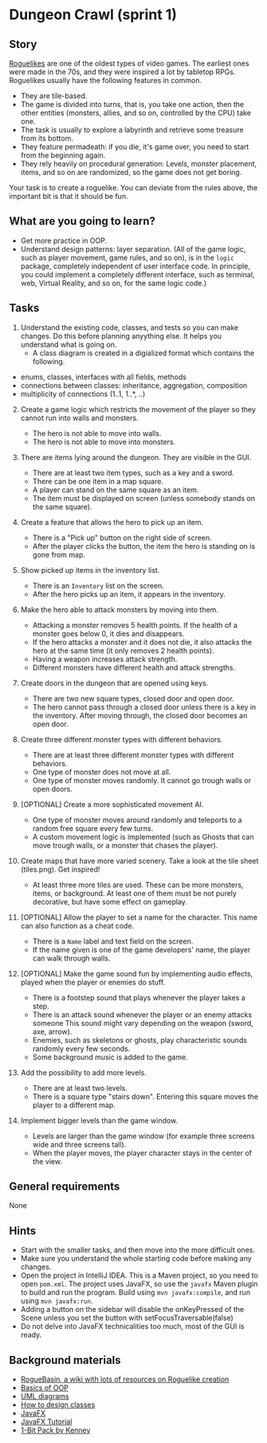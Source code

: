 # Dungeon Crawl (sprint 1)

## Story

[Roguelikes](https://en.wikipedia.org/wiki/Roguelike) are one of the oldest
types of video games. The earliest ones were made in the 70s, and they were inspired
a lot by tabletop RPGs. Roguelikes usually have the following features in common.

- They are tile-based.
- The game is divided into turns, that is, you take one action, then the other
  entities (monsters, allies, and so on, controlled by the CPU) take one.
- The task is usually to explore a labyrinth and retrieve some treasure from its
  bottom.
- They feature permadeath: if you die, it's game over, you need to start from the
  beginning again.
- They rely heavily on procedural generation: Levels, monster placement, items, and so on
  are randomized, so the game does not get boring.

Your task is to create a roguelike. You can deviate from the rules above,
the important bit is that it should be fun.

## What are you going to learn?

- Get more practice in OOP.
- Understand design patterns: layer separation. (All of the game logic, such as player
  movement, game rules, and so on), is in the `logic` package, completely
  independent of user interface code. In principle, you could implement a
  completely different interface, such as terminal, web, Virtual Reality, and so on, for
  the same logic code.)

## Tasks

1. Understand the existing code, classes, and tests so you can make changes. Do this before planning anyything else. It helps you understand what is going on.
    - A class diagram is created in a digialized format which contains the following.
- enums, classes, interfaces with all fields, methods
- connections between classes: inheritance, aggregation, composition
- multiplicity of connections (1..1, 1..*, *..*)

2. Create a game logic which restricts the movement of the player so they cannot run into walls and monsters.
    - The hero is not able to move into walls.
    - The hero is not able to move into monsters.

3. There are items lying around the dungeon. They are visible in the GUI.
    - There are at least two item types, such as a key and a sword.
    - There can be one item in a map square.
    - A player can stand on the same square as an item.
    - The item must be displayed on screen (unless somebody stands on the same square).

4. Create a feature that allows the hero to pick up an item.
    - There is a "Pick up" button on the right side of screen.
    - After the player clicks the button, the item the hero is standing on is gone from map.

5. Show picked up items in the inventory list.
    - There is an `Inventory` list on the screen.
    - After the hero picks up an item, it appears in the inventory.

6. Make the hero able to attack monsters by moving into them.
    - Attacking a monster removes 5 health points. If the health of a monster goes below 0, it dies and disappears.
    - If the hero attacks a monster and it does not die, it also attacks the hero at the same time (it only removes 2 health points).
    - Having a weapon increases attack strength.
    - Different monsters have different health and attack strengths.

7. Create doors in the dungeon that are opened using keys.
    - There are two new square types, closed door and open door.
    - The hero cannot pass through a closed door unless there is a key in the inventory. After moving through, the closed door becomes an open door.

8. Create three different monster types with different behaviors.
    - There are at least three different monster types with different behaviors.
    - One type of monster does not move at all.
    - One type of monster moves randomly. It cannot go trough walls or open doors.

9. [OPTIONAL] Create a more sophisticated movement AI.
    - One type of monster moves around randomly and teleports to a random free square every few turns.
    - A custom movement logic is implemented (such as Ghosts that can move trough walls, or a monster that chases the player).

10. Create maps that have more varied scenery. Take a look at the tile sheet (tiles.png). Get inspired!
    - At least three more tiles are used. These can be more monsters, items, or background. At least one of them must be not purely decorative, but have some effect on gameplay.

11. [OPTIONAL] Allow the player to set a name for the character. This name can also function as a cheat code.
    - There is a `Name` label and text field on the screen.
    - If the name given is one of the game developers' name, the player can walk through walls.

12. [OPTIONAL] Make the game sound fun by implementing audio effects, played when the player or enemies do stuff.
    - There is a footstep sound that plays whenever the player takes a step.
    - There is an attack sound whenever the player or an enemy attacks someone This sound might vary depending on the weapon (sword, axe, arrow).
    - Enemies, such as skeletons or ghosts, play characteristic sounds randomly every few seconds.
    - Some background music is added to the game.

13. Add the possibility to add more levels.
    - There are at least two levels.
    - There is a square type "stairs down". Entering this square moves the player to a different map.

14. Implement bigger levels than the game window.
    - Levels are larger than the game window (for example three screens wide and three screens tall).
    - When the player moves, the player character stays in the center of the view.

## General requirements

None

## Hints

- Start with the smaller tasks, and then move into the more difficult ones.
- Make sure you understand the whole starting code before making any changes.
- Open the project in IntelliJ IDEA. This is a Maven project, so you need to
open `pom.xml`. The project uses JavaFX, so use the `javafx` Maven plugin to
build and run the program. Build using `mvn javafx:compile`, and run using `mvn javafx:run`.
- Adding a button on the sidebar will disable the onKeyPressed of the Scene unless you set the button with setFocusTraversable(false)
- Do not delve into JavaFX technicalities too much, most of the GUI is ready.


## Background materials

- <i class="far fa-book-open"></i> [RogueBasin, a wiki with lots of resources on Roguelike creation](http://roguebasin.com/index.php?title=Articles)
- <i class="far fa-exclamation"></i> [Basics of OOP](project/curriculum/materials/pages/oop/basics-of-object-oriented-programming.md)
- <i class="far fa-exclamation"></i> [UML diagrams](project/curriculum/materials/pages/general/uml-unified-modeling-language.md)
- <i class="far fa-exclamation"></i> [How to design classes](project/curriculum/materials/pages/java/how-to-design-classes.md)
- <i class="far fa-book-open"></i> [JavaFX](https://en.wikipedia.org/wiki/JavaFX)
- <i class="far fa-book-open"></i> [JavaFX Tutorial](http://tutorials.jenkov.com/javafx/index.html)
- [1-Bit Pack by Kenney](https://kenney.nl/assets/bit-pack)
